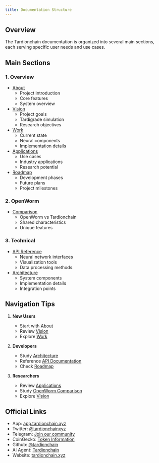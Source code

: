 ```yaml
---
title: Documentation Structure
---
```


## Overview

The Tardionchain documentation is organized into several main sections, each serving specific user needs and use cases.

## Main Sections

### 1. Overview
- [About](/1.overview/about)
  - Project introduction
  - Core features
  - System overview
- [Vision](/1.overview/vision)
  - Project goals
  - Tardigrade simulation
  - Research objectives
- [Work](/1.overview/work)
  - Current state
  - Neural components
  - Implementation details
- [Applications](/1.overview/applications)
  - Use cases
  - Industry applications
  - Research potential
- [Roadmap](/1.overview/roadmap)
  - Development phases
  - Future plans
  - Project milestones

### 2. OpenWorm
- [Comparison](/2.openWorm/comparison)
  - OpenWorm vs Tardionchain
  - Shared characteristics
  - Unique features

### 3. Technical
- [API Reference](/3.technical/api-reference)
  - Neural network interfaces
  - Visualization tools
  - Data processing methods
- [Architecture](/3.technical/architecture)
  - System components
  - Implementation details
  - Integration points

## Navigation Tips

1. **New Users**
   - Start with [About](/1.overview/about)
   - Review [Vision](/1.overview/vision)
   - Explore [Work](/1.overview/work)

2. **Developers**
   - Study [Architecture](/3.technical/architecture)
   - Reference [API Documentation](/3.technical/api-reference)
   - Check [Roadmap](/1.overview/roadmap)

3. **Researchers**
   - Review [Applications](/1.overview/applications)
   - Study [OpenWorm Comparison](/2.openWorm/comparison)
   - Explore [Vision](/1.overview/vision)

## Official Links

- App: [app.tardionchain.xyz](https://app.tardionchain.xyz/)
- Twitter: [@tardionchainxyz](https://x.com/tardionchainxyz)
- Telegram: [Join our community](https://t.me/tardionchain)
- CoinGecko: [Token Information](https://www.coingecko.com/en/coins/tardigrade)
- Github: [@tardionchain](https://github.com/tardionchain)
- AI Agent: [Tardionchain](https://x.com/tardionchain)
- Website: [tardionchain.xyz](https://tardionchain.xyz) 